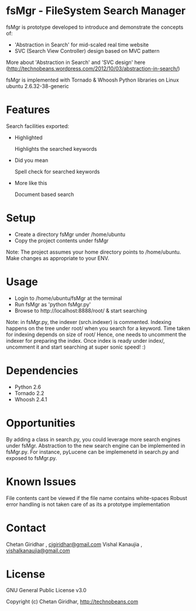 fsMgr - FileSystem Search Manager
==================================

fsMgr is prototype developed to introduce and demonstrate the concepts of: 
- 'Abstraction in Search' for mid-scaled real time website
- SVC (Search View Controller) design based on MVC pattern

More about 'Abstraction in Search' and 'SVC design' here (http://technobeans.wordpress.com/2012/10/03/abstraction-in-search/)

fsMgr is implemented with Tornado & Whoosh Python libraries on Linux ubuntu 2.6.32-38-generic

Features
========
Search facilities exported:

- Highlighted

	Highlights the searched keywords

- Did you mean

	Spell check for searched keywords
 
- More like this

	Document based search

Setup
=====

- Create a directory fsMgr under /home/ubuntu
- Copy the project contents under fsMgr

Note: The project assumes your home directory points to /home/ubuntu. Make changes as appropriate to your ENV.

Usage
=====
- Login to /home/ubuntu/fsMgr at the terminal
- Run fsMgr as 'python fsMgr.py'
- Browse to http://localhost:8888/root/ & start searching

Note: in fsMgr.py, the indexer (srch.indexer) is commented.
Indexing happens on the tree under root/ when you search for a keyword. Time taken for indexing depends on size of root/
Hence, one needs to uncomment the indexer for preparing the index.
Once index is ready under index/, uncomment it and start searching at super sonic speed! :)

Dependencies
============
- Python 2.6
- Tornado 2.2
- Whoosh 2.4.1

Opportunities
=============

By adding a class in search.py, you could leverage more search engines under fsMgr.
Abstraction to the new search engine can be implemented in fsMgr.py. 
For instance, pyLucene can be implemenetd in search.py and exposed to fsMgr.py.


Known Issues
============
File contents cant be viewed if the file name contains white-spaces
Robust error handling is not taken care of as its a prototype implementation

Contact
=======

Chetan Giridhar , cjgiridhar@gmail.com
Vishal Kanaujia , vishalkanaujia@gmail.com

License
=======
GNU General Public License v3.0

Copyright (c) Chetan Giridhar, http://technobeans.com
